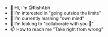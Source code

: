 - 👋 Hi, I’m @RishAbh
- 👀 I’m interested in "going outside the limits"
- 🌱 I’m currently learning "own mind"
- 💞️ I’m looking to "collaborate with you 🥲"
- 📫 How to reach me "Take right from wrong"

<!---
Rishabhuki/Rishabhuki is a ✨ special ✨ repository because its `README.md` (this file) appears on your GitHub profile.
You can click the Preview link to take a look at your changes.
--->

